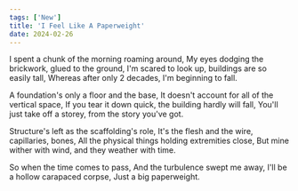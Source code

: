 ```yaml
---
tags: ['New']
title: 'I Feel Like A Paperweight'
date: 2024-02-26
---
```


I spent a chunk of the morning roaming around,
My eyes dodging the brickwork, glued to the ground,
I'm scared to look up, buildings are so easily tall,
Whereas after only 2 decades, I'm beginning to fall.

A foundation's only a floor and the base,
It doesn't account for all of the vertical space,
If you tear it down quick, the building hardly will fall,
You'll just take off a storey, from the story you've got.

Structure's left as the scaffolding's role,
It's the flesh and the wire, capillaries, bones,
All the physical things holding extremities close,
But mine wither with wind, and they weather with time.

So when the time comes to pass,
And the turbulence swept me away,
I'll be a hollow carapaced corpse,
Just a big paperweight.
